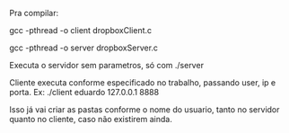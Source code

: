 Pra compilar:

gcc -pthread  -o  client dropboxClient.c

gcc -pthread  -o server dropboxServer.c

Executa o servidor sem parametros, só com ./server

Cliente executa conforme especificado no trabalho, passando user, ip e porta. Ex: ./client eduardo 127.0.0.1 8888

Isso já vai criar as pastas conforme o nome do usuario, tanto no servidor quanto no cliente, caso não existirem ainda.
